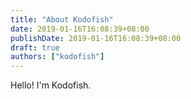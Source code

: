 ```yaml
---
title: "About Kodofish"
date: 2019-01-16T16:08:39+08:00
publishDate: 2019-01-16T16:08:39+08:00
draft: true
authors: ["kodofish"]
---
```


Hello! I'm Kodofish.
